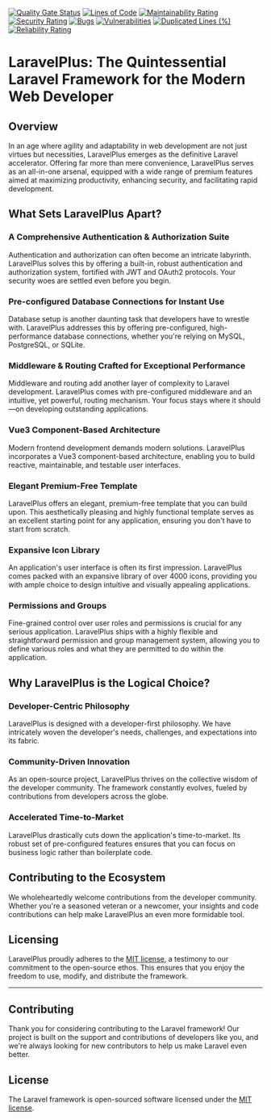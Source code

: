 

[![Quality Gate Status](https://sonarcloud.io/api/project_badges/measure?project=Nejcc_laravelplus&metric=alert_status)](https://sonarcloud.io/summary/new_code?id=Nejcc_laravelplus)
[![Lines of Code](https://sonarcloud.io/api/project_badges/measure?project=Nejcc_laravelplus&metric=ncloc)](https://sonarcloud.io/summary/new_code?id=Nejcc_laravelplus)
[![Maintainability Rating](https://sonarcloud.io/api/project_badges/measure?project=Nejcc_laravelplus&metric=sqale_rating)](https://sonarcloud.io/summary/new_code?id=Nejcc_laravelplus)
[![Security Rating](https://sonarcloud.io/api/project_badges/measure?project=Nejcc_laravelplus&metric=security_rating)](https://sonarcloud.io/summary/new_code?id=Nejcc_laravelplus)
[![Bugs](https://sonarcloud.io/api/project_badges/measure?project=Nejcc_laravelplus&metric=bugs)](https://sonarcloud.io/summary/new_code?id=Nejcc_laravelplus)
[![Vulnerabilities](https://sonarcloud.io/api/project_badges/measure?project=Nejcc_laravelplus&metric=vulnerabilities)](https://sonarcloud.io/summary/new_code?id=Nejcc_laravelplus)
[![Duplicated Lines (%)](https://sonarcloud.io/api/project_badges/measure?project=Nejcc_laravelplus&metric=duplicated_lines_density)](https://sonarcloud.io/summary/new_code?id=Nejcc_laravelplus)
[![Reliability Rating](https://sonarcloud.io/api/project_badges/measure?project=Nejcc_laravelplus&metric=reliability_rating)](https://sonarcloud.io/summary/new_code?id=Nejcc_laravelplus)

# LaravelPlus: The Quintessential Laravel Framework for the Modern Web Developer

## Overview

In an age where agility and adaptability in web development are not just virtues but necessities, LaravelPlus emerges as the definitive Laravel accelerator. Offering far more than mere convenience, LaravelPlus serves as an all-in-one arsenal, equipped with a wide range of premium features aimed at maximizing productivity, enhancing security, and facilitating rapid development.

## What Sets LaravelPlus Apart?

### A Comprehensive Authentication & Authorization Suite

Authentication and authorization can often become an intricate labyrinth. LaravelPlus solves this by offering a built-in, robust authentication and authorization system, fortified with JWT and OAuth2 protocols. Your security woes are settled even before you begin.

### Pre-configured Database Connections for Instant Use

Database setup is another daunting task that developers have to wrestle with. LaravelPlus addresses this by offering pre-configured, high-performance database connections, whether you're relying on MySQL, PostgreSQL, or SQLite.

### Middleware & Routing Crafted for Exceptional Performance

Middleware and routing add another layer of complexity to Laravel development. LaravelPlus comes with pre-configured middleware and an intuitive, yet powerful, routing mechanism. Your focus stays where it should—on developing outstanding applications.

### Vue3 Component-Based Architecture

Modern frontend development demands modern solutions. LaravelPlus incorporates a Vue3 component-based architecture, enabling you to build reactive, maintainable, and testable user interfaces.

### Elegant Premium-Free Template

LaravelPlus offers an elegant, premium-free template that you can build upon. This aesthetically pleasing and highly functional template serves as an excellent starting point for any application, ensuring you don't have to start from scratch.

### Expansive Icon Library

An application's user interface is often its first impression. LaravelPlus comes packed with an expansive library of over 4000 icons, providing you with ample choice to design intuitive and visually appealing applications.

### Permissions and Groups

Fine-grained control over user roles and permissions is crucial for any serious application. LaravelPlus ships with a highly flexible and straightforward permission and group management system, allowing you to define various roles and what they are permitted to do within the application.

## Why LaravelPlus is the Logical Choice?

### Developer-Centric Philosophy

LaravelPlus is designed with a developer-first philosophy. We have intricately woven the developer's needs, challenges, and expectations into its fabric.

### Community-Driven Innovation

As an open-source project, LaravelPlus thrives on the collective wisdom of the developer community. The framework constantly evolves, fueled by contributions from developers across the globe.

### Accelerated Time-to-Market

LaravelPlus drastically cuts down the application's time-to-market. Its robust set of pre-configured features ensures that you can focus on business logic rather than boilerplate code.

## Contributing to the Ecosystem

We wholeheartedly welcome contributions from the developer community. Whether you're a seasoned veteran or a newcomer, your insights and code contributions can help make LaravelPlus an even more formidable tool.

## Licensing

LaravelPlus proudly adheres to the [MIT license](https://opensource.org/licenses/MIT), a testimony to our commitment to the open-source ethos. This ensures that you enjoy the freedom to use, modify, and distribute the framework.

---

## Contributing
Thank you for considering contributing to the Laravel framework! Our project is built on the support and contributions of developers like you, and we're always looking for new contributors to help us make Laravel even better.

## License

The Laravel framework is open-sourced software licensed under the [MIT license](https://opensource.org/licenses/MIT).
